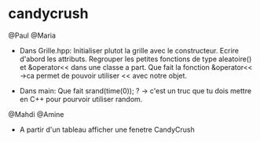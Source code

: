 # candycrush
@Paul @Maria
- Dans Grille.hpp:
Initialiser plutot la grille avec le constructeur.
Ecrire d'abord les attributs.
Regrouper les petites fonctions de type aleatoire() et &operator<< dans une classe a part. 
Que fait la fonction &operator<<
->ca permet de pouvoir utiliser << avec notre objet.

- Dans main:
Que fait srand(time(0)); ?
-> c'est un truc que tu dois mettre en C++ pour pourvoir utiliser random.


@Mahdi @Amine
- A partir d'un tableau afficher une fenetre CandyCrush


